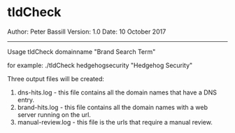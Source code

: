 # tldCheck
Author: Peter Bassill
Version: 1.0
Date: 10 October 2017

---
Usage tldCheck domainname "Brand Search Term"

for example: ./tldCheck hedgehogsecurity "Hedgehog Security"

Three output files will be created:
1. dns-hits.log - this file contains all the domain names that have a DNS entry.
2. brand-hits.log - this file contains all the domain names with a web server running on the url.
3. manual-review.log - this file is the urls that require a manual review.
